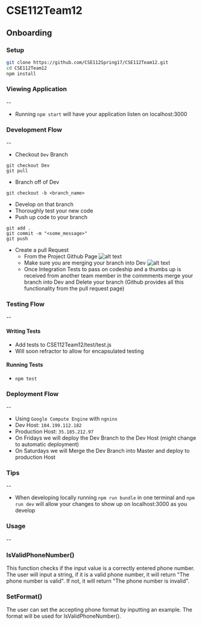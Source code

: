 # CSE112Team12

## Onboarding
### Setup

```bash
git clone https://github.com/CSE112Spring17/CSE112Team12.git
cd CSE112Team12
npm install
```

### Viewing Application
--
* Running `npm start` will have your application listen on localhost:3000

### Development Flow
--
* Checkout `Dev` Branch

```
git checkout Dev
git pull
```
* Branch off of Dev

```
git checkout -b <branch_name>
```
* Develop on that branch
* Thoroughly test your new code
* Push up code to your branch

```
git add .
git commit -m "<some_message>"
git push
``` 
* Create a pull Request
	* From the Project Github Page
![alt text](http://i.imgur.com/eNYkKVQ.png "Pull Request Button")
	* Make sure you are merging your branch into Dev
![alt text](http://i.imgur.com/NB0FQuZ.png "Pull Request Button")
	* Once Integration Tests to pass on codeship and a thumbs up is received from another team member in the commments merge your branch into Dev and Delete your branch (Github provides all this functionality from the pull request page)

### Testing Flow
--
#### Writing Tests
* Add tests to CSE112Team12/test/test.js
* Will soon refractor to allow for encapsulated testing

#### Running Tests
* `npm test`

### Deployment Flow
--
* Using `Google Compute Engine` with `ngninx`
* Dev Host: `104.199.112.182`
* Production Host: `35.185.212.97`
* On Fridays we will deploy the Dev Branch to the Dev Host (might change to automatic deployment)
* On Saturdays we will Merge the Dev Branch into Master and deploy to production Host

### Tips
--
* When developing locally running `npm run bundle` in one terminal and `npm run dev` will allow your changes to show up on localhost:3000 as you develop

### Usage 
--
### IsValidPhoneNumber()
This function checks if the input value is a correctly entered phone number.
The user will input a string, if it is a valid phone number, it will return "The phone number is valid". If not, it will return "The phone number is invalid".

### SetFormat()
The user can set the accepting phone format by inputting an example. The format will be used for IsValidPhoneNumber().
